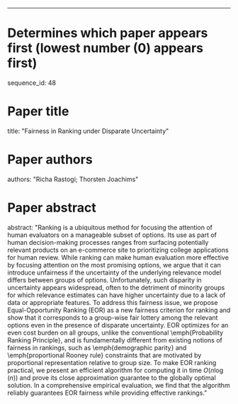 --- 
# Determines which paper appears first (lowest number (0) appears first)
sequence_id: 48

# Paper title 
title: "Fairness in Ranking under Disparate Uncertainty"

# Paper authors 
authors: "Richa Rastogi; Thorsten Joachims"

# Paper abstract 
abstract: "Ranking is a ubiquitous method for focusing the attention of human evaluators on a manageable subset of options. Its use as part of human decision-making processes ranges from surfacing potentially relevant products on an e-commerce site to prioritizing college applications for human review. While ranking can make human evaluation more effective by focusing attention on the most promising options, we argue that it can introduce unfairness if the uncertainty of the underlying relevance model differs between groups of options. Unfortunately, such disparity in uncertainty appears widespread, often to the detriment of minority groups for which relevance estimates can have higher uncertainty due to a lack of data or appropriate features. To address this fairness issue, we propose Equal-Opportunity Ranking (EOR) as a new fairness criterion for ranking and show that it corresponds to a group-wise fair lottery among the relevant options even in the presence of disparate uncertainty. 
EOR optimizes for an even cost burden on all groups, unlike the conventional \emph{Probability Ranking Principle}, and is fundamentally different from existing notions of fairness in rankings, such as \emph{demographic parity} and \emph{proportional Rooney rule} constraints that are motivated by proportional representation relative to group size. To make EOR ranking practical, we present an efficient algorithm for computing it in time $O(n \log(n))$ and prove its close approximation guarantee to the globally optimal solution. In a comprehensive empirical evaluation, we find that the algorithm reliably guarantees EOR fairness while providing effective rankings."

